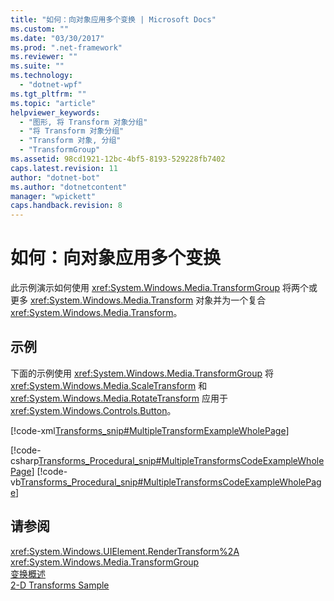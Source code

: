 ```yaml
---
title: "如何：向对象应用多个变换 | Microsoft Docs"
ms.custom: ""
ms.date: "03/30/2017"
ms.prod: ".net-framework"
ms.reviewer: ""
ms.suite: ""
ms.technology: 
  - "dotnet-wpf"
ms.tgt_pltfrm: ""
ms.topic: "article"
helpviewer_keywords: 
  - "图形, 将 Transform 对象分组"
  - "将 Transform 对象分组"
  - "Transform 对象, 分组"
  - "TransformGroup"
ms.assetid: 98cd1921-12bc-4bf5-8193-529228fb7402
caps.latest.revision: 11
author: "dotnet-bot"
ms.author: "dotnetcontent"
manager: "wpickett"
caps.handback.revision: 8
---
```

# 如何：向对象应用多个变换
此示例演示如何使用 <xref:System.Windows.Media.TransformGroup> 将两个或更多 <xref:System.Windows.Media.Transform> 对象并为一个复合 <xref:System.Windows.Media.Transform>。  
  
## 示例  
 下面的示例使用 <xref:System.Windows.Media.TransformGroup> 将 <xref:System.Windows.Media.ScaleTransform> 和 <xref:System.Windows.Media.RotateTransform> 应用于 <xref:System.Windows.Controls.Button>。  
  
 [!code-xml[Transforms_snip#MultipleTransformExampleWholePage](../../../../samples/snippets/csharp/VS_Snippets_Wpf/Transforms_snip/CS/MultipleTransformExample.xaml#multipletransformexamplewholepage)]  
  
 [!code-csharp[Transforms_Procedural_snip#MultipleTransformsCodeExampleWholePage](../../../../samples/snippets/csharp/VS_Snippets_Wpf/Transforms_Procedural_snip/CSharp/MultipleTransformsExample.cs#multipletransformscodeexamplewholepage)]
 [!code-vb[Transforms_Procedural_snip#MultipleTransformsCodeExampleWholePage](../../../../samples/snippets/visualbasic/VS_Snippets_Wpf/Transforms_Procedural_snip/VisualBasic/MultipleTransformsExample.vb#multipletransformscodeexamplewholepage)]  
  
## 请参阅  
 <xref:System.Windows.UIElement.RenderTransform%2A>   
 <xref:System.Windows.Media.TransformGroup>   
 [变换概述](../../../../docs/framework/wpf/graphics-multimedia/transforms-overview.md)   
 [2\-D Transforms Sample](http://go.microsoft.com/fwlink/?LinkID=158252)